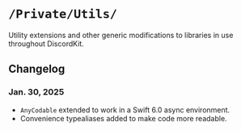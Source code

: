 #  `/Private/Utils/`

Utility extensions and other generic modifications to libraries in use throughout DiscordKit.

## Changelog

### Jan. 30, 2025
- `AnyCodable` extended to work in a Swift 6.0 async environment.
- Convenience typealiases added to make code more readable.
